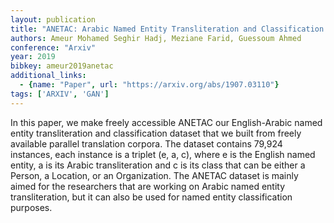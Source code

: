 ```yaml
---
layout: publication
title: "ANETAC: Arabic Named Entity Transliteration and Classification Dataset"
authors: Ameur Mohamed Seghir Hadj, Meziane Farid, Guessoum Ahmed
conference: "Arxiv"
year: 2019
bibkey: ameur2019anetac
additional_links:
  - {name: "Paper", url: "https://arxiv.org/abs/1907.03110"}
tags: ['ARXIV', 'GAN']
---
```

In this paper, we make freely accessible ANETAC our English-Arabic named entity
transliteration and classification dataset that we built from freely available
parallel translation corpora. The dataset contains 79,924 instances, each
instance is a triplet (e, a, c), where e is the English named entity, a is its
Arabic transliteration and c is its class that can be either a Person, a
Location, or an Organization. The ANETAC dataset is mainly aimed for the
researchers that are working on Arabic named entity transliteration, but it can
also be used for named entity classification purposes.
